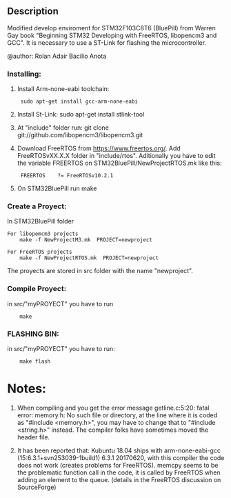 ## Description

Modified develop enviroment for STM32F103C8T6 (BluePill) from Warren Gay book
"Beginning STM32 Developing with FreeRTOS, libopencm3 and GCC". It is necessary to use a ST-Link for flashing the microcontroller.

@author: Rolan Adair Bacilio Anota


### Installing:
1. Install Arm-none-eabi toolchain:

		sudo apt-get install gcc-arm-none-eabi

2. Install St-Link:
		sudo apt-get install stlink-tool

3. At "include" folder run:
		git clone git://github.com/libopencm3/libopencm3.git

4. Download FreeRTOS from https://www.freertos.org/. Add FreeRTOSvXX.X.X folder in "include/rtos". Aditionally you have to  edit the variable FREERTOS on STM32BluePill/NewProjectRTOS.mk like this:

		FREERTOS	?= FreeRTOSv10.2.1

5. On STM32BluePill run
		make



### Create a Proyect:


In STM32BluePill folder

	For libopemcm3 projects
		make -f NewProjectM3.mk  PROJECT=newproject

	For FreeRTOS projects
		make -f NewProjectRTOS.mk  PROJECT=newproject


The proyects are stored in src folder with the name "newproject".


### Compile Proyect:


in src/"myPROYECT" you have to run 

		make


### FLASHING BIN:


in src/"myPROYECT" you have to run:

		make flash





Notes:
======

1. When compiling and you get the error message getline.c:5:20: fatal error: memory.h: No such file or directory, at the line where it is coded as "#include <memory.h>", you may have to change that to "#include <string.h>" instead. The compiler folks have sometimes moved the header file.

1. It has been reported that: Kubuntu 18.04 ships with arm-none-eabi-gcc (15:6.3.1+svn253039-1build1) 6.3.1 20170620, with this compiler the code does not work (creates problems for FreeRTOS). memcpy seems to be the problematic function call in the code, it is called by FreeRTOS when adding an element to the queue. (details in the FreeRTOS discussion on SourceForge)
